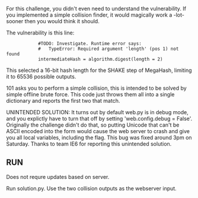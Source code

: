 For this challenge, you didn't even need to understand the vulnerability. If you implemented a simple collision finder, it would magically work a -lot- sooner then you would think it should.

The vulnerability is this line:

                #TODO: Investigate. Runtime error says:
                #   TypeError: Required argument 'length' (pos 1) not found
                intermediateHash = algorithm.digest(length = 2)
                
This selected a 16-bit hash length for the SHAKE step of MegaHash, limiting it to 65536 possible outputs. 

101 asks you to perform a simple collision, this is intended to be solved by simple offline brute force. This code just throws them all into a single dictionary and reports the first two that match. 

UNINTENDED SOLUTION: It turns out by default web.py is in debug mode, and you explictly have to turn that off by setting 'web.config.debug = False'. Originally the challenge didn't do that, so putting Unicode that can't be ASCII encoded into the form would cause the web server to crash and give you all local variables, including the flag. This bug was fixed around 3pm on Saturday. Thanks to team IE6 for reporting this unintended solution.

## RUN

Does not requre updates based on server.

Run solution.py. Use the two collision outputs as the webserver input. 